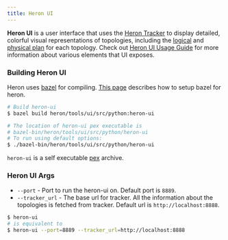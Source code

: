 ```yaml
---
title: Heron UI
---
```


**Heron UI** is a user interface that uses the [Heron
Tracker](../../concepts/architecture#heron-tracker) to display detailed,
colorful visual representations of topologies, including the
[logical](../../concepts/topologies/#logical-plan) and [physical
plan](../../concepts/topologies#physical-plan) for each topology. Check out
[Heron UI Usage Guide](../../developers/ui-guide) for more information about
various elements that UI exposes.

### Building Heron UI

Heron uses [bazel](http://bazel.io/) for compiling.
[This page](../../developers/compiling/compiling) describes how to setup bazel
for heron.

```bash
# Build heron-ui
$ bazel build heron/tools/ui/src/python:heron-ui

# The location of heron-ui pex executable is
# bazel-bin/heron/tools/ui/src/python/heron-ui
# To run using default options:
$ ./bazel-bin/heron/tools/ui/src/python/heron-ui
```

`heron-ui` is a self executable
[pex](https://pex.readthedocs.io/en/latest/whatispex.html) archive.

### Heron UI Args

* `--port` - Port to run the heron-ui on. Default port is `8889`.
* `--tracker_url` - The base url for tracker. All the information about the
  topologies is fetched from tracker. Default url is `http://localhost:8888`.

```bash
$ heron-ui
# is equivalent to
$ heron-ui --port=8889 --tracker_url=http://localhost:8888
```
